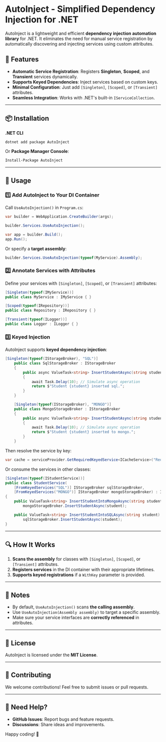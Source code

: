 ﻿# AutoInject - Simplified Dependency Injection for .NET

AutoInject is a lightweight and efficient **dependency injection automation library** for .NET. It eliminates the need for manual service registration by automatically discovering and injecting services using custom attributes.

## 🚀 Features
- **Automatic Service Registration**: Registers **Singleton**, **Scoped**, and **Transient** services dynamically.
- **Supports Keyed Dependencies**: Inject services based on custom keys.
- **Minimal Configuration**: Just add `[Singleton]`, `[Scoped]`, or `[Transient]` attributes.
- **Seamless Integration**: Works with .NET's built-in `IServiceCollection`.

---

## 📦 Installation

**.NET CLI**

```sh
dotnet add package AutoInject
```

Or **Package Manager Console**:

```sh
Install-Package AutoInject
```

---

## 🔧 Usage
### 1️⃣ **Add AutoInject to Your DI Container**
Call `UseAutoInjection()` in `Program.cs`:

```csharp
var builder = WebApplication.CreateBuilder(args);

builder.Services.UseAutoInjection();

var app = builder.Build();
app.Run();
```

Or specify a **target assembly**:
```csharp
builder.Services.UseAutoInjection(typeof(MyService).Assembly);
```

### 2️⃣ **Annotate Services with Attributes**

Define your services with `[Singleton]`, `[Scoped]`, or `[Transient]` attributes:

```csharp
[Singleton(typeof(IMyService))]
public class MyService : IMyService { }

[Scoped(typeof(IRepository))]
public class Repository : IRepository { }

[Transient(typeof(ILogger))]
public class Logger : ILogger { }
```

### 3️⃣ **Keyed Injection**
AutoInject supports **keyed dependency injection**:

```csharp
[Singleton(typeof(IStorageBroker), "SQL")]
    public class SqlStorageBroker : IStorageBroker
    {
        public async ValueTask<string> InsertStudentAsync(string student)
        {
            await Task.Delay(10); // Simulate async operation
            return $"Student {student} inserted sql.";
        }
    }

    [Singleton(typeof(IStorageBroker), "MONGO")]
    public class MongoStorageBroker : IStorageBroker
    {
        public async ValueTask<string> InsertStudentAsync(string student)
        {
            await Task.Delay(10); // Simulate async operation
            return $"Student {student} inserted to mongo.";
        }
    }
```

Then resolve the service by key:
```csharp
var cache = serviceProvider.GetRequiredKeyedService<ICacheService>("Redis");
```

Or consume the services in other classes:
```csharp
[Singleton(typeof(IStudentService))]
public class StudentService(
    [FromKeyedServices("SQL")] IStorageBroker sqlStorageBroker,
    [FromKeyedServices("MONGO")] IStorageBroker mongoStorageBroker) : IStudentService
{
    public ValueTask<string> InsertStudentIntoMongoAsync(string student) =>
        mongoStorageBroker.InsertStudentAsync(student);

    public ValueTask<string> InsertStudentIntoSQLAsync(string student) =>
        sqlStorageBroker.InsertStudentAsync(student);
}
```
---

## 🔍 How It Works
1. **Scans the assembly** for classes with `[Singleton]`, `[Scoped]`, or `[Transient]` attributes.
2. **Registers services** in the DI container with their appropriate lifetimes.
3. **Supports keyed registrations** if a `WithKey` parameter is provided.

---

## 📌 Notes
- By default, `UseAutoInjection()` scans **the calling assembly**.
- Use `UseAutoInjection(Assembly assembly)` to target a specific assembly.
- Make sure your service interfaces are **correctly referenced** in attributes.

---

## 📄 License
AutoInject is licensed under the **MIT License**.

---

## 👥 Contributing
We welcome contributions! Feel free to submit issues or pull requests.

---

## 💬 Need Help?
- **GitHub Issues**: Report bugs and feature requests.
- **Discussions**: Share ideas and improvements.

Happy coding! 🚀

